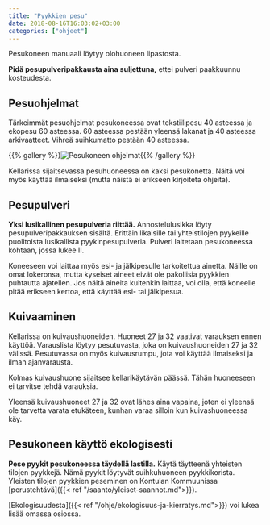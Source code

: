 ```yaml
---
title: "Pyykkien pesu"
date: 2018-08-16T16:03:02+03:00
categories: ["ohjeet"]
---
```

Pesukoneen manuaali löytyy olohuoneen lipastosta.

**Pidä pesupulveripakkausta aina suljettuna,** ettei pulveri paakkuunnu kosteudesta.

## Pesuohjelmat
Tärkeimmät pesuohjelmat pesukoneessa ovat tekstiilipesu 40 asteessa ja ekopesu 60 asteessa. 60 asteessa pestään yleensä lakanat ja 40 asteessa arkivaatteet. Vihreä suihkumatto pestään 40 asteessa.

{{% gallery %}}![Pesukoneen ohjelmat](/img/washing-machine.jpg){{% /gallery %}}

Kellarissa sijaitsevassa pesuhuoneessa on kaksi pesukonetta. Näitä voi myös käyttää ilmaiseksi (mutta näistä ei erikseen kirjoiteta ohjeita).

## Pesupulveri
**Yksi lusikallinen pesupulveria riittää.** Annostelulusikka löyty pesupulveripakkauksen sisältä. Erittäin likaisille tai yhteistilojen pyykeille puolitoista lusikallista pyykinpesupulveria. Pulveri laitetaan pesukoneessa kohtaan, jossa lukee II.

Koneeseen voi laittaa myös esi- ja jälkipesulle tarkoitettua ainetta. Näille on omat lokeronsa, mutta kyseiset aineet eivät ole pakollisia pyykkien puhtautta ajatellen. Jos näitä aineita kuitenkin laittaa, voi olla, että koneelle pitää erikseen kertoa, että käyttää esi- tai jälkipesua.

## Kuivaaminen
Kellarissa on kuivaushuoneiden. Huoneet 27 ja 32 vaativat varauksen ennen käyttöä. Varauslista löytyy pesutuvasta, joka on kuivaushuoneiden 27 ja 32 välissä. Pesutuvassa on myös kuivausrumpu, jota voi käyttää ilmaiseksi ja ilman ajanvarausta.

Kolmas kuivaushuone sijaitsee kellarikäytävän päässä. Tähän huoneeseen ei tarvitse tehdä varauksia.

Yleensä kuivaushuoneet 27 ja 32 ovat lähes aina vapaina, joten ei yleensä ole tarvetta varata etukäteen, kunhan varaa silloin kun kuivashuoneessa käy.

## Pesukoneen käyttö ekologisesti
**Pese pyykit pesukoneessa täydellä lastilla.** Käytä täytteenä yhteisten tilojen pyykkejä. Nämä pyykit löytyvät suihkuhuoneen pyykkikorista. Yleisten tilojen pyykkien peseminen on Kontulan Kommuunissa [perustehtävä]({{< ref "/saanto/yleiset-saannot.md">}}).

[Ekologisuudesta]({{< ref "/ohje/ekologisuus-ja-kierratys.md">}}) voi lukea lisää omassa osiossa.
